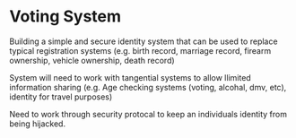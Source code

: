 # Voting System

Building a simple and secure identity system that can be used to replace typical registration systems (e.g. birth record, marriage record, firearm ownership, vehicle ownership, death record)

System will need to work with tangential systems to allow llimited information sharing (e.g. Age checking systems (voting, alcohal, dmv, etc), identity for travel purposes)

Need to work through security protocal to keep an individuals identity from being hijacked. 